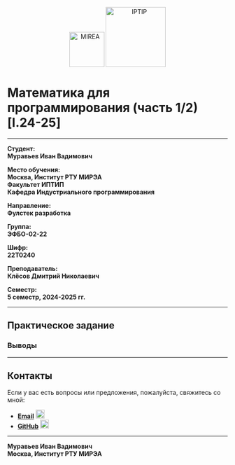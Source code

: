 <p align="center">
  <img src="https://www.mirea.ru/upload/medialibrary/c1a/MIREA_Gerb_Colour.jpg" alt="MIREA" width="80"/>
  <img src="https://www.mirea.ru/upload/medialibrary/26c/FTI_colour.jpg" alt="IPTIP" width="137"/> 
</p>

# Математика для программирования (часть 1/2) [I.24-25]

---

**Студент:**  
**Муравьев Иван Вадимович**

**Место обучения:**  
**Москва, Институт РТУ МИРЭА**  
**Факультет ИПТИП**  
**Кафедра Индустриального программирования**

**Направление:**  
**Фулстек разработка**

**Группа:**  
**ЭФБО-02-22**

**Шифр:**  
**22Т0240**

**Преподаватель:**  
**Клёсов Дмитрий Николаевич**

**Семестр:**  
**5 семестр, 2024-2025 гг.**

---

## Практическое задание



### Выводы



---

## Контакты

Если у вас есть вопросы или предложения, пожалуйста, свяжитесь со мной:

- **[Email](mailto:muravev.i.v@edu.mirea.ru)** <img src="https://www.svgrepo.com/show/452213/gmail.svg" alt="Email Icon" width="20"/>
- **[GitHub](https://github.com/Skeyanast)** <img src="https://www.svgrepo.com/show/475654/github-color.svg" alt="GitHub Icon" width="20"/>

---

**Муравьев Иван Вадимович**  
**Москва, Институт РТУ МИРЭА**
